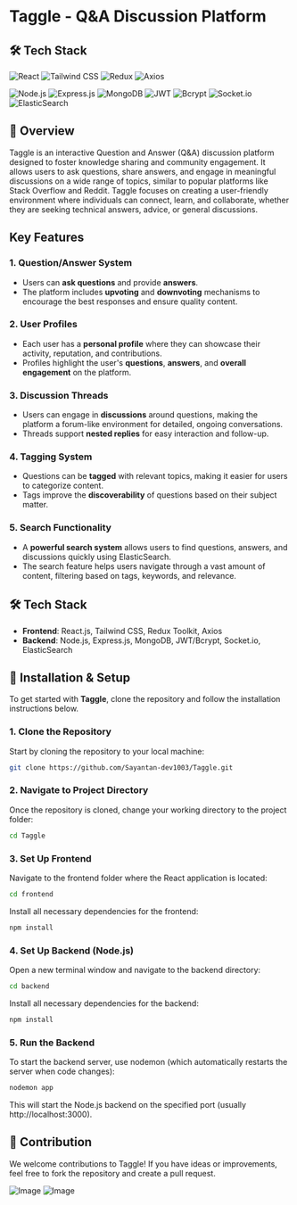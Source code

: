 # Taggle - Q&A Discussion Platform

## 🛠 Tech Stack

![React](https://img.shields.io/badge/Frontend-React.js-61DAFB?style=for-the-badge&logo=react&logoColor=white)
![Tailwind CSS](https://img.shields.io/badge/Frontend-Tailwind%20CSS-06B6D4?style=for-the-badge&logo=tailwindcss&logoColor=white)
![Redux](https://img.shields.io/badge/Frontend-Redux%20Toolkit-764ABC?style=for-the-badge&logo=redux&logoColor=white)
![Axios](https://img.shields.io/badge/Frontend-Axios-5A29E4?style=for-the-badge&logo=axios&logoColor=white)

![Node.js](https://img.shields.io/badge/Backend-Node.js-339933?style=for-the-badge&logo=node.js&logoColor=white)
![Express.js](https://img.shields.io/badge/Backend-Express.js-000000?style=for-the-badge&logo=express&logoColor=white)
![MongoDB](https://img.shields.io/badge/Backend-MongoDB-47A248?style=for-the-badge&logo=mongodb&logoColor=white)
![JWT](https://img.shields.io/badge/Backend-JWT-000000?style=for-the-badge&logo=json-web-tokens&logoColor=white)
![Bcrypt](https://img.shields.io/badge/Backend-Bcrypt-EFBC41?style=for-the-badge&logo=bcrypt&logoColor=white)
![Socket.io](https://img.shields.io/badge/Backend-Socket.io-010101?style=for-the-badge&logo=socket-dot-io&logoColor=white)
![ElasticSearch](https://img.shields.io/badge/Backend-ElasticSearch-005571?style=for-the-badge&logo=elasticsearch&logoColor=white)

## 📌 Overview
Taggle is an interactive Question and Answer (Q&A) discussion platform designed to foster knowledge sharing and community engagement. It allows users to ask questions, share answers, and engage in meaningful discussions on a wide range of topics, similar to popular platforms like Stack Overflow and Reddit. Taggle focuses on creating a user-friendly environment where individuals can connect, learn, and collaborate, whether they are seeking technical answers, advice, or general discussions.

## Key Features

### 1. **Question/Answer System**
   - Users can **ask questions** and provide **answers**.
   - The platform includes **upvoting** and **downvoting** mechanisms to encourage the best responses and ensure quality content.

### 2. **User Profiles**
   - Each user has a **personal profile** where they can showcase their activity, reputation, and contributions.
   - Profiles highlight the user's **questions**, **answers**, and **overall engagement** on the platform.

### 3. **Discussion Threads**
   - Users can engage in **discussions** around questions, making the platform a forum-like environment for detailed, ongoing conversations.
   - Threads support **nested replies** for easy interaction and follow-up.

### 4. **Tagging System**
   - Questions can be **tagged** with relevant topics, making it easier for users to categorize content.
   - Tags improve the **discoverability** of questions based on their subject matter.

### 5. **Search Functionality**
   - A **powerful search system** allows users to find questions, answers, and discussions quickly using ElasticSearch.
   - The search feature helps users navigate through a vast amount of content, filtering based on tags, keywords, and relevance.

## 🛠 Tech Stack
- **Frontend**: React.js, Tailwind CSS, Redux Toolkit, Axios
- **Backend**: Node.js, Express.js, MongoDB, JWT/Bcrypt, Socket.io, ElasticSearch

## 🔧 Installation & Setup

To get started with **Taggle**, clone the repository and follow the installation instructions below.

### 1. **Clone the Repository**
Start by cloning the repository to your local machine:
```bash
git clone https://github.com/Sayantan-dev1003/Taggle.git
```

### 2. **Navigate to Project Directory**
Once the repository is cloned, change your working directory to the project folder:
```bash
cd Taggle
```

### 3. **Set Up Frontend**
Navigate to the frontend folder where the React application is located:
```bash
cd frontend
```
Install all necessary dependencies for the frontend:
```bash
npm install
```

### 4. **Set Up Backend (Node.js)**
Open a new terminal window and navigate to the backend directory:
```bash
cd backend
```
Install all necessary dependencies for the backend:
```bash
npm install
```

### 5. **Run the Backend**
To start the backend server, use nodemon (which automatically restarts the server when code changes):
```bash
nodemon app
```
This will start the Node.js backend on the specified port (usually http://localhost:3000).

## 🤝 Contribution
We welcome contributions to Taggle! If you have ideas or improvements, feel free to fork the repository and create a pull request.

![Image](https://github.com/user-attachments/assets/c71acaf8-7b8f-4efe-abe9-25413cf6649a)
![Image](https://github.com/user-attachments/assets/f08d091d-cc10-4b3f-8167-e85bd1eadc26)
